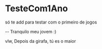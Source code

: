 # TesteCom1Ano
só te add para testar com o primeiro de jogos

-- Tranquilo meu jovem :)

vlw, Depois da girafa, tú es o maior
